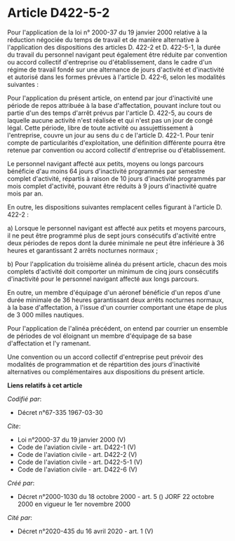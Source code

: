 # Article D422-5-2

Pour l'application de la loi n° 2000-37 du 19 janvier 2000 relative à la réduction négociée du temps de travail et de manière
alternative à l'application des dispositions des articles D. 422-2 et D. 422-5-1, la durée du travail du personnel navigant
peut également être réduite par convention ou accord collectif d'entreprise ou d'établissement, dans le cadre d'un régime de
travail fondé sur une alternance de jours d'activité et d'inactivité et autorisé dans les formes prévues à l'article D.
422-6, selon les modalités suivantes : 

Pour l'application du présent article, on entend par jour d'inactivité une période de repos attribuée à la base
d'affectation, pouvant inclure tout ou partie d'un des temps d'arrêt prévus par l'article D. 422-5, au cours de laquelle
aucune activité n'est réalisée et qui n'est pas un jour de congé légal. Cette période, libre de toute activité ou
assujettissement à l'entreprise, couvre un jour au sens du c de l'article D. 422-1. Pour tenir compte de particularités
d'exploitation, une définition différente pourra être retenue par convention ou accord collectif d'entreprise ou
d'établissement. 

Le personnel navigant affecté aux petits, moyens ou longs parcours bénéficie d'au moins 64 jours d'inactivité programmés par
semestre complet d'activité, répartis à raison de 10 jours d'inactivité programmés par mois complet d'activité, pouvant être
réduits à 9 jours d'inactivité quatre mois par an. 

En outre, les dispositions suivantes remplacent celles figurant à l'article D. 422-2 : 

a) Lorsque le personnel navigant est affecté aux petits et moyens parcours, il ne peut être programmé plus de sept jours
consécutifs d'activité entre deux périodes de repos dont la durée minimale ne peut être inférieure à 36 heures et
garantissant 2 arrêts nocturnes normaux ; 

b) Pour l'application du troisième alinéa du présent article, chacun des mois complets d'activité doit comporter un minimum
de cinq jours consécutifs d'inactivité pour le personnel navigant affecté aux longs parcours. 

En outre, un membre d'équipage d'un aéronef bénéficie d'un repos d'une durée minimale de 36 heures garantissant deux arrêts
nocturnes normaux, à la base d'affectation, à l'issue d'un courrier comportant une étape de plus de 3 000 milles nautiques. 

Pour l'application de l'alinéa précédent, on entend par courrier un ensemble de périodes de vol éloignant un membre
d'équipage de sa base d'affectation et l'y ramenant. 

Une convention ou un accord collectif d'entreprise peut prévoir des modalités de programmation et de répartition des jours
d'inactivité alternatives ou complémentaires aux dispositions du présent article.

**Liens relatifs à cet article**

_Codifié par_:

  - Décret n°67-335 1967-03-30

_Cite_:

  - Loi n°2000-37 du 19 janvier 2000 (V)
  - Code de l'aviation civile - art. D422-1 (V)
  - Code de l'aviation civile - art. D422-2 (V)
  - Code de l'aviation civile - art. D422-5-1 (V)
  - Code de l'aviation civile - art. D422-6 (V)

_Créé par_:

  - Décret n°2000-1030 du 18 octobre 2000 - art. 5 () JORF 22 octobre 2000 en vigueur le 1er novembre 2000

_Cité par_:

  - Décret n°2020-435 du 16 avril 2020 - art. 1 (V)
